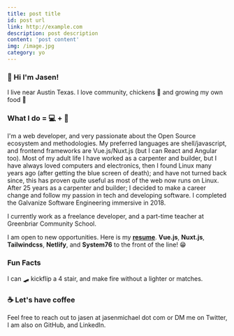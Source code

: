 ```yaml
---
title: post title
id: post url
link: http://example.com
description: post description
content: 'post content'
img: /image.jpg
category: yo
---
```


### 👋 Hi I'm Jasen!

I live near Austin Texas. I love community, chickens 🐔 and growing my own food 🌱

### What I do = 💻 + 🔨

I'm a web developer, and very passionate about the Open Source ecosystem and methodologies. My preferred languages are shell/javascript, and frontend frameworks are Vue.js/Nuxt.js (but I can React and Angular too). Most of my adult life I have worked as a carpenter and builder, but I have always loved computers and electronics, then I found Linux many years ago (after getting the blue screen of death); and have not turned back since, this has proven quite useful as most of the web now runs on Linux. After 25 years as a carpenter and builder; I decided to make a career change and follow my passion in tech and developing software. I completed the Galvanize Software Engineering immersive in 2018.

I currently work as a freelance developer, and a part-time teacher at Greenbriar Community School.

I am open to new opportunities. Here is my **<a href="/jasenmichael-resume.pdf" target="_blank">resume</a>**. **Vue.js**, **Nuxt.js**, **Tailwindcss**, **Netlify**, and **System76** to the front of the line! 😁

### Fun Facts

I can 🛹 kickflip a 4 stair, and make fire without a lighter or matches.

### ☕ Let's have coffee

Feel free to reach out to jasen at jasenmichael dot com or DM me on Twitter, I am also on GitHub, and LinkedIn.
